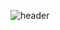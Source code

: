 
![header](https://capsule-render.vercel.app/api?type=venom&height=300&color=gradient&text=Hyuji&textBg=false&animation=fadeIn&section=header&reversal=false&fontAlignY=50&descAlign=31&descAlignY=100&fontColor=3655D9&fontSize=100)
